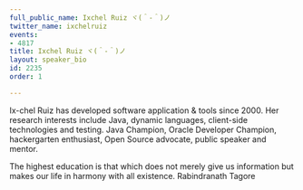 ```yaml
---
full_public_name: Ixchel Ruiz ヾ(＾-＾)ノ
twitter_name: ixchelruiz
events:
- 4817
title: Ixchel Ruiz ヾ(＾-＾)ノ
layout: speaker_bio
id: 2235
order: 1

---
```

Ix-chel Ruiz has developed software application & tools since 2000. Her research interests include Java, dynamic languages, client-side technologies and testing. Java Champion, Oracle Developer Champion, hackergarten enthusiast, Open Source advocate, public speaker and mentor.

The highest education is that which does not merely give us information but makes our life in harmony with all existence.
Rabindranath Tagore